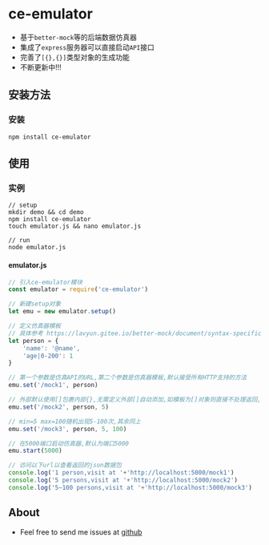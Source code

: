 # ce-emulator
- 基于`better-mock`等的后端数据仿真器
- 集成了`express`服务器可以直接启动`API`接口
- 完善了`[{},{}]`类型对象的生成功能
- 不断更新中!!!

## 安装方法

### 安装
~~~shell script
npm install ce-emulator
~~~

## 使用

### 实例

~~~shell script
// setup
mkdir demo && cd demo
npm install ce-emulator
touch emulator.js && nano emulator.js

// run
node emulator.js
~~~

#### emulator.js
~~~javascript
// 引入ce-emulator模块
const emulator = require('ce-emulator')

// 新建setup对象
let emu = new emulator.setup()

// 定义仿真器模板
// 具体参考 https://lavyun.gitee.io/better-mock/document/syntax-specification.html
let person = {
    'name': '@name',
    'age|0-200': 1
}

// 第一个参数是仿真API的URL,第二个参数是仿真器模板,默认接受所有HTTP支持的方法
emu.set('/mock1', person)

// 外部默认使用[]包裹内部{},无需定义外部[]自动添加,如模板为[]对象则直接不处理返回,5表示内部{}模板定义的object重复出现5次,其余同上
emu.set('/mock2', person, 5)

// min=5 max=100随机出现5-100次,其余同上
emu.set('/mock3', person, 5, 100)

// 在5000端口启动仿真器,默认为端口5000
emu.start(5000)

// 访问以下url以查看返回的json数据包
console.log('1 person,visit at '+'http://localhost:5000/mock1')
console.log('5 persons,visit at '+'http://localhost:5000/mock2')
console.log('5~100 persons,visit at '+'http://localhost:5000/mock3')
~~~

## About
- Feel free to send me issues at [github](https://github.com/cekys/ce-emulator)